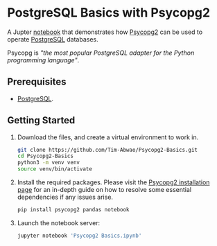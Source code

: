 # PostgreSQL Basics with Psycopg2

A Jupter [notebook][1] that demonstrates how [Psycopg2][2] can be used to operate [PostgreSQL][3] databases.

Psycopg is *"the most popular PostgreSQL adapter for the Python programming language"*.

## Prerequisites

- [PostgreSQL][3].

## Getting Started

1. Download the files, and create a virtual environment to work in.

    ```bash
    git clone https://github.com/Tim-Abwao/Psycopg2-Basics.git
    cd Psycopg2-Basics
    python3 -m venv venv
    source venv/bin/activate
    ```

2. Install the required packages.  Please visit the [Psycopg2 installation page][4] for an in-depth guide on how to resolve some essential dependencies if any issues arise.

    ```bash
    pip install psycopg2 pandas notebook
    ```

3. Launch the notebook server:

    ```bash
    jupyter notebook 'Psycopg2 Basics.ipynb'
    ```

[1]: Psycopg2%20Basics.ipynb
[2]: https://www.psycopg.org/
[3]: https://www.postgresql.org
[4]: https://www.psycopg.org/docs/install.html
